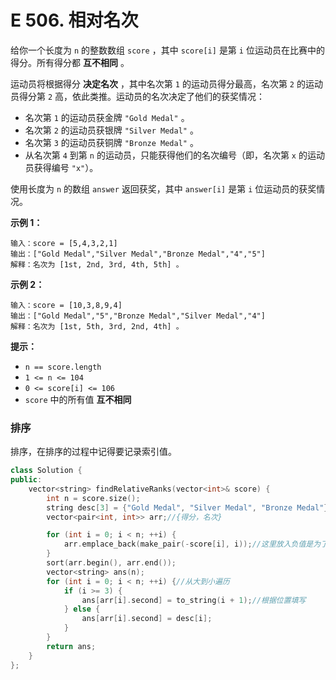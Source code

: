 # E 506. 相对名次

给你一个长度为 `n` 的整数数组 `score` ，其中 `score[i]` 是第 `i` 位运动员在比赛中的得分。所有得分都 **互不相同** 。

运动员将根据得分 **决定名次** ，其中名次第 `1` 的运动员得分最高，名次第 `2` 的运动员得分第 `2` 高，依此类推。运动员的名次决定了他们的获奖情况：

- 名次第 `1` 的运动员获金牌 `"Gold Medal"` 。
- 名次第 `2` 的运动员获银牌 `"Silver Medal"` 。
- 名次第 `3` 的运动员获铜牌 `"Bronze Medal"` 。
- 从名次第 `4` 到第 `n` 的运动员，只能获得他们的名次编号（即，名次第 `x` 的运动员获得编号 `"x"`）。

使用长度为 `n` 的数组 `answer` 返回获奖，其中 `answer[i]` 是第 `i` 位运动员的获奖情况。

 

**示例 1：**

```
输入：score = [5,4,3,2,1]
输出：["Gold Medal","Silver Medal","Bronze Medal","4","5"]
解释：名次为 [1st, 2nd, 3rd, 4th, 5th] 。
```

**示例 2：**

```
输入：score = [10,3,8,9,4]
输出：["Gold Medal","5","Bronze Medal","Silver Medal","4"]
解释：名次为 [1st, 5th, 3rd, 2nd, 4th] 。
```

 

**提示：**

- `n == score.length`
- `1 <= n <= 104`
- `0 <= score[i] <= 106`
- `score` 中的所有值 **互不相同**





### 排序

排序，在排序的过程中记得要记录索引值。

```cpp
class Solution {
public:
    vector<string> findRelativeRanks(vector<int>& score) {
        int n = score.size();
        string desc[3] = {"Gold Medal", "Silver Medal", "Bronze Medal"};
        vector<pair<int, int>> arr;//{得分，名次}

        for (int i = 0; i < n; ++i) {
            arr.emplace_back(make_pair(-score[i], i));//这里放入负值是为了直接从小到达排序，其实也可以加入正值，从大到小排序
        }
        sort(arr.begin(), arr.end());
        vector<string> ans(n);
        for (int i = 0; i < n; ++i) {//从大到小遍历
            if (i >= 3) {
                ans[arr[i].second] = to_string(i + 1);//根据位置填写
            } else {
                ans[arr[i].second] = desc[i];
            }
        }
        return ans;
    }
};
```


